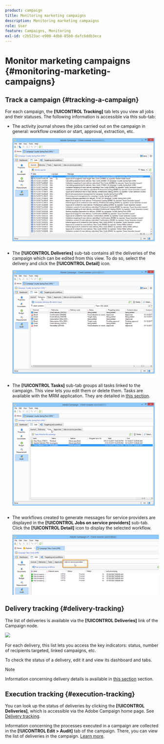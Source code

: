 ```yaml
---
product: campaign
title: Monitoring marketing campaigns
description: Monitoring marketing campaigns
role: User
feature: Campaigns, Monitoring
exl-id: c2b523ac-e900-4db8-85b0-dafc6ddb3eca
---
```

# Monitor marketing campaigns {#monitoring-marketing-campaigns}

## Track a campaign {#tracking-a-campaign}

For each campaign, the **[!UICONTROL Tracking]** tab lets you view all jobs and their statuses. The following information is accessible via this sub-tab:

* The activity journal shows the jobs carried out on the campaign in general: workflow creation or start, approval, extraction, etc.

  ![](assets/s_ncs_user_op_edit_exe_tab_a.png)

* The **[!UICONTROL Deliveries]** sub-tab contains all the deliveries of the campaign which can be edited from this view. To do so, select the delivery and click the **[!UICONTROL Detail]** icon.

  ![](assets/s_ncs_user_op_edit_exe_tab_b.png)

* The **[!UICONTROL Tasks]** sub-tab groups all tasks linked to the campaign. This view lets you edit them or delete them. Tasks are available with the MRM application. They are detailed in [this section](../../mrm/using/creating-and-managing-tasks.md).

  ![](assets/s_ncs_user_op_edit_exe_tab_e.png)

* The workflows created to generate messages for service providers are displayed in the **[!UICONTROL Jobs on service providers]** sub-tab. Click the **[!UICONTROL Detail]** icon to display the selected workflow. 

  ![](assets/s_ncs_user_op_edit_exe_tab_d.png)

## Delivery tracking {#delivery-tracking}

The list of deliveries is available via the **[!UICONTROL Deliveries]** link of the Campaign node.

![](assets/s_ncs_user_op_del_state_from_homepage.png)

For each delivery, this list lets you access the key indicators: status, number of recipients targeted, linked campaigns, etc.

To check the status of a delivery, edit it and view its dashboard and tabs.

>[!NOTE]
>
>Information concerning delivery details is available in [this section](../../delivery/using/about-message-tracking.md) section.

## Execution tracking {#execution-tracking}

You can look up the status of deliveries by clicking the **[!UICONTROL Deliveries]**, which is accessible via the Adobe Campaign home page. See [Delivery tracking](#delivery-tracking).

Information concerning the processes executed in a campaign are collected in the **[!UICONTROL Edit > Audit]** tab of the campaign. There, you can view the list of deliveries in the campaign. [Learn more](#tracking-a-campaign).
